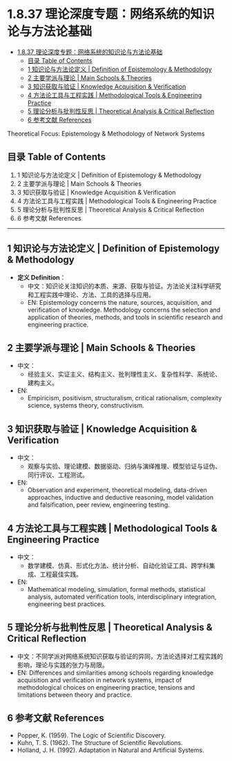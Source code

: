 # 1.8.37 理论深度专题：网络系统的知识论与方法论基础


<!-- TOC START -->

- [1.8.37 理论深度专题：网络系统的知识论与方法论基础](#1837-理论深度专题网络系统的知识论与方法论基础)
  - [目录 Table of Contents](#目录-table-of-contents)
  - [1 知识论与方法论定义 | Definition of Epistemology & Methodology](#1-知识论与方法论定义-definition-of-epistemology-methodology)
  - [2 主要学派与理论 | Main Schools & Theories](#2-主要学派与理论-main-schools-theories)
  - [3 知识获取与验证 | Knowledge Acquisition & Verification](#3-知识获取与验证-knowledge-acquisition-verification)
  - [4 方法论工具与工程实践 | Methodological Tools & Engineering Practice](#4-方法论工具与工程实践-methodological-tools-engineering-practice)
  - [5 理论分析与批判性反思 | Theoretical Analysis & Critical Reflection](#5-理论分析与批判性反思-theoretical-analysis-critical-reflection)
  - [6 参考文献 References](#6-参考文献-references)

<!-- TOC END -->

Theoretical Focus: Epistemology & Methodology of Network Systems

## 目录 Table of Contents

1. 1 知识论与方法论定义 | Definition of Epistemology & Methodology
2. 2 主要学派与理论 | Main Schools & Theories
3. 3 知识获取与验证 | Knowledge Acquisition & Verification
4. 4 方法论工具与工程实践 | Methodological Tools & Engineering Practice
5. 5 理论分析与批判性反思 | Theoretical Analysis & Critical Reflection
6. 6 参考文献 References

---

## 1 知识论与方法论定义 | Definition of Epistemology & Methodology

- **定义 Definition**：
  - 中文：知识论关注知识的本质、来源、获取与验证。方法论关注科学研究和工程实践中理论、方法、工具的选择与应用。
  - EN: Epistemology concerns the nature, sources, acquisition, and verification of knowledge. Methodology concerns the selection and application of theories, methods, and tools in scientific research and engineering practice.

## 2 主要学派与理论 | Main Schools & Theories

- 中文：
  - 经验主义、实证主义、结构主义、批判理性主义、复杂性科学、系统论、建构主义。
- EN:
  - Empiricism, positivism, structuralism, critical rationalism, complexity science, systems theory, constructivism.

## 3 知识获取与验证 | Knowledge Acquisition & Verification

- 中文：
  - 观察与实验、理论建模、数据驱动、归纳与演绎推理、模型验证与证伪、同行评议、工程测试。
- EN:
  - Observation and experiment, theoretical modeling, data-driven approaches, inductive and deductive reasoning, model validation and falsification, peer review, engineering testing.

## 4 方法论工具与工程实践 | Methodological Tools & Engineering Practice

- 中文：
  - 数学建模、仿真、形式化方法、统计分析、自动化验证工具、跨学科集成、工程最佳实践。
- EN:
  - Mathematical modeling, simulation, formal methods, statistical analysis, automated verification tools, interdisciplinary integration, engineering best practices.

## 5 理论分析与批判性反思 | Theoretical Analysis & Critical Reflection

- 中文：不同学派对网络系统知识获取与验证的异同，方法论选择对工程实践的影响，理论与实践的张力与局限。
- EN: Differences and similarities among schools regarding knowledge acquisition and verification in network systems, impact of methodological choices on engineering practice, tensions and limitations between theory and practice.

## 6 参考文献 References

- Popper, K. (1959). The Logic of Scientific Discovery.
- Kuhn, T. S. (1962). The Structure of Scientific Revolutions.
- Holland, J. H. (1992). Adaptation in Natural and Artificial Systems.
